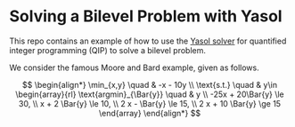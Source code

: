 # Solving a Bilevel Problem with Yasol

This repo contains an example of how to use the [Yasol solver](https://tm-vm-2.wiwi.uni-siegen.de/about-yasol.html) for
quantified integer programming (QIP) to solve a bilevel problem.

We consider the famous Moore and Bard example, given as follows.

$$
\begin{align*}
\min_{x,y} \quad & -x - 10y \\
\text{s.t.} \quad & y\in
\begin{array}{rl}
\text{argmin}_{\Bar{y}} \quad & y \\
-25x + 20\Bar{y} \le 30, \\
x + 2 \Bar{y} \le 10, \\
2 x - \Bar{y} \le 15, \\
2 x + 10 \Bar{y} \ge 15
\end{array}
\end{align*}
$$